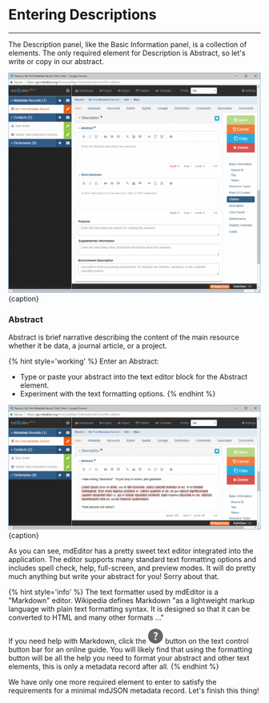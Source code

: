 # Entering Descriptions 
---

The <span class="md-panel">Description</span> panel, like the <span class="md-panel">Basic Information</span> panel, is a collection of elements.  The only required element for <span class="md-panel">Description</span> is <span class="md-element">Abstract</span>, so let's write or copy in our abstract.   

![Editing Window - Main - Description Elements](/assets/get-started/edit-window-main-description-1.png){caption}

### Abstract  <i class="fa fa-asterisk required" title="Required"> </i>

<span class="md-element">Abstract</span> is brief narrative describing the content of the main resource whether it be data, a journal article, or a project.

{% hint style='working' %}
  Enter an <span class="md-element">Abstract</span>:
  * Type or paste your abstract into the text editor block for the <span class="md-element">Abstract</span> element.
  * Experiment with the text formatting options.
{% endhint %}

![Editing Window - Main - Description Elements](/assets/get-started/edit-window-main-description-2.png){caption}

As you can see, mdEditor has a pretty sweet text editor integrated into the application.  The editor supports many standard text formatting options and includes spell check, help, full-screen, and preview modes.  It will do pretty much anything but write your abstract for you! Sorry about that.  

{% hint style='info' %}
  The text formatter used by mdEditor is a "Markdown" editor.  Wikipedia defines Markdown "as a lightweight markup language with plain text formatting syntax. It is designed so that it can be converted to HTML and many other formats ..."  
  
  If you need help with Markdown, click the ![](/assets/bullets/question-dark.png) button on the text control button bar for an online guide.  You will likely find that using the formatting button will be all the help you need to format your abstract and other text elements, this is only a metadata record after all.
{% endhint %}

We have only one more required element to enter to satisfy the requirements for a minimal mdJSON metadata record.  Let's finish this thing! 
